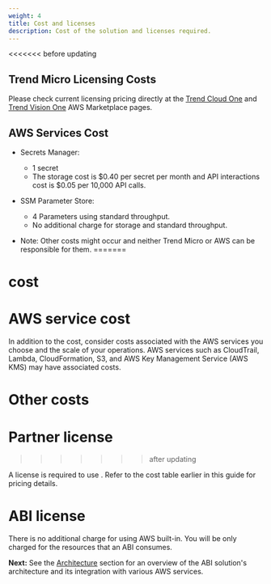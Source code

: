 ```yaml
---
weight: 4
title: Cost and licenses
description: Cost of the solution and licenses required.
---
```


<<<<<<< before updating
## Trend Micro Licensing Costs

Please check current licensing pricing directly at the [Trend Cloud One](https://aws.amazon.com/marketplace/pp/prodview-g232pyu6l55l4) and [Trend Vision One](https://aws.amazon.com/marketplace/pp/prodview-jktqkevcm3zbc) AWS Marketplace pages.

## AWS Services Cost

* Secrets Manager:
  * 1 secret
  * The storage cost is $0.40 per secret per month and API interactions cost is $0.05 per 10,000 API calls.

* SSM Parameter Store:
  * 4 Parameters using standard throughput.
  * No additional charge for storage and standard throughput.

* Note: Other costs might occur and neither Trend Micro or AWS can be responsible for them.
=======
# <partner-name> cost

# AWS service cost

In addition to the <partner-name> cost, consider costs associated with the AWS services you choose and the scale of your operations. 
AWS services such as CloudTrail, Lambda, CloudFormation, S3, and AWS Key Management Service (AWS KMS) may have associated costs.

# Other costs

# Partner license
>>>>>>> after updating

A license is required to use <partner-product>. Refer to the <partner-product> cost table earlier in this guide for pricing details.


# ABI license

There is no additional charge for using AWS built-in. You will be only charged for the resources that an ABI consumes.

**Next:** See the [Architecture](/architecture/index.html) section for an overview of the <project-name> ABI solution's architecture and its integration with various AWS services.
